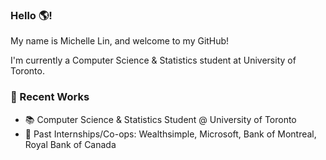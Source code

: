 ### Hello 🌎!

<!--
**michelle-linn/michelle-linn** is a ✨ _special_ ✨ repository because its `README.md` (this file) appears on your GitHub profile.

Here are some ideas to get you started:
- 🔭 I’m currently working on ...
- 🌱 I’m currently learning ...
- 👯 I’m looking to collaborate on ...
- 🤔 I’m looking for help with ...
- 💬 Ask me about ...
- 📫 How to reach me: ...
- 😄 Pronouns: ...
- ⚡ Fun fact: ...
-->
My name is Michelle Lin, and welcome to my GitHub!

I'm currently a Computer Science & Statistics student at University of Toronto.

### 🚀 Recent Works
- 📚 Computer Science & Statistics Student @ University of Toronto
- 🏢 Past Internships/Co-ops: Wealthsimple, Microsoft, Bank of Montreal, Royal Bank of Canada
